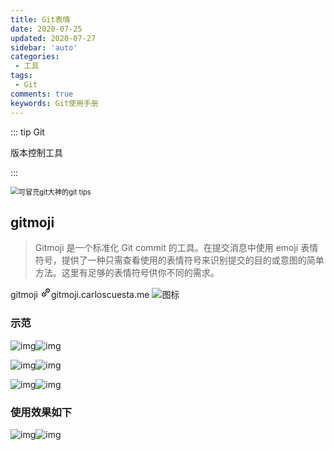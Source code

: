 ```yaml
---
title: Git表情
date: 2020-07-25
updated: 2020-07-27
sidebar: 'auto'
categories:
 - 工具
tags:
 - Git
comments: true
keywords: Git使用手册
---
```




::: tip Git

版本控制工具

:::

<img src="./img/v2-7c22ee8da303074a4a0d861a2dfa2405_1440w.jpg" alt="可冒充git大神的git tips" style="zoom:80%;" />



## gitmoji

> Gitmoji 是一个标准化 Git commit 的工具。在提交消息中使用 emoji 表情符号，提供了一种只需查看使用的表情符号来识别提交的目的或意图的简单方法。这里有足够的表情符号供你不同的需求。





<div>
      <span class="LinkCard-backdrop"
    style="background-image:url(https://pic2.zhimg.com/v2-f63c28a54be0362584d3ecad72417ae9_ipico.jpg)">
  </span>
  <span class="LinkCard-content">
    <span class="LinkCard-text">
      <span class="LinkCard-title" data-text="true">gitmoji
      </span>
      <span class="LinkCard-meta">
        <span style="display:inline-flex;align-items:center">
          <svg class="Zi Zi--InsertLink" fill="currentColor" viewBox="0 0 24 24" width="17" height="17">
            <path
              d="M13.414 4.222a4.5 4.5 0 1 1 6.364 6.364l-3.005 3.005a.5.5 0 0 1-.707 0l-.707-.707a.5.5 0 0 1 0-.707l3.005-3.005a2.5 2.5 0 1 0-3.536-3.536l-3.005 3.005a.5.5 0 0 1-.707 0l-.707-.707a.5.5 0 0 1 0-.707l3.005-3.005zm-6.187 6.187a.5.5 0 0 1 .638-.058l.07.058.706.707a.5.5 0 0 1 .058.638l-.058.07-3.005 3.004a2.5 2.5 0 0 0 3.405 3.658l.13-.122 3.006-3.005a.5.5 0 0 1 .638-.058l.069.058.707.707a.5.5 0 0 1 .058.638l-.058.069-3.005 3.005a4.5 4.5 0 0 1-6.524-6.196l.16-.168 3.005-3.005zm8.132-3.182a.25.25 0 0 1 .353 0l1.061 1.06a.25.25 0 0 1 0 .354l-8.132 8.132a.25.25 0 0 1-.353 0l-1.061-1.06a.25.25 0 0 1 0-.354l8.132-8.132z">
            </path>
          </svg>
          ​ </span>gitmoji.carloscuesta.me</span>
      ​ </span>
    ​ <span class="LinkCard-imageCell">
      ​ <img class="LinkCard-image LinkCard-image--square" alt="图标" ​
        src="https://pic2.zhimg.com/v2-f63c28a54be0362584d3ecad72417ae9_ipico.jpg">
    </span>
  </span>
</div>









### 示范



![img](./img/v2-f2cc09b08e71e02f530499bc82777699_hd.jpg)![img](./img/v2-f2cc09b08e71e02f530499bc82777699_720w.jpg)

![img](./img/v2-0430af685f62019a5d7c3424dc21d56e_hd.jpg)![img](./img/v2-0430af685f62019a5d7c3424dc21d56e_720w.jpg)

![img](./img/v2-cac58aa9e50831b4616cf767c9f6e662_hd.jpg)![img](./img/v2-cac58aa9e50831b4616cf767c9f6e662_720w.jpg)







### 使用效果如下

![img](./img/v2-bc4578a64d58a9c4ab6d2eb64f69e231_hd.jpg)![img](https://pic2.zhimg.com/80/v2-bc4578a64d58a9c4ab6d2eb64f69e231_720w.jpg?source=1940ef5c)






